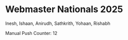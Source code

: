 # Webmaster Nationals 2025

Inesh, Ishaan, Anirudh, Sathkrith, Yohaan, Rishabh

Manual Push Counter: 12

